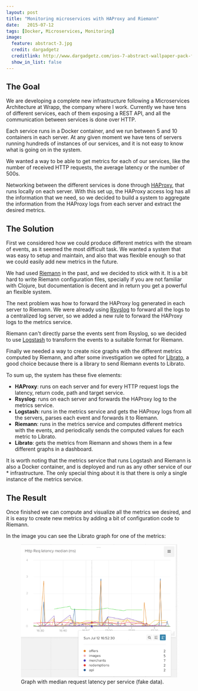 ```yaml
---
layout: post
title: "Monitoring microservices with HAProxy and Riemann"
date:   2015-07-12
tags: [Docker, Microservices, Monitoring]
image:
  feature: abstract-3.jpg
  credit: dargadgetz
  creditlink: http://www.dargadgetz.com/ios-7-abstract-wallpaper-pack-for-iphone-5-and-ipod-touch-retina/
  show_in_list: false
---
```

## The Goal

We are developing a complete new infrastructure following a Microservices Architecture at Wrapp, the company where I work. Currently we have tens of different services, each of them exposing a REST API, and all the communication between services is done over HTTP.

Each service runs in a Docker container, and we run between 5 and 10 containers in each server. At any given moment we have tens of servers running hundreds of instances of our services, and it is not easy to know what is going on in the system.

We wanted a way to be able to get metrics for each of our services, like the number of received HTTP requests, the average latency or the number of 500s.

Networking between the different services is done through [HAProxy](http://www.haproxy.org/), that runs locally on each server. With this set up, the HAProxy access log has all the information that we need, so we decided to build a system to aggregate the information from the HAProxy logs from each server and extract the desired metrics.

## The Solution

First we considered how we could produce different metrics with the stream of events, as it seemed the most difficult task. We wanted a system that was easy to setup and maintain, and also that was flexible enough so that we could easily add new metrics in the future.

We had used [Riemann](http://riemann.io/) in the past, and we decided to stick with it. It is a bit hard to write Riemann configuration files, specially if you are not familiar with Clojure, but documentation is decent and in return you get a powerful an flexible system.

The next problem was how to forward the HAProxy log generated in each server to Riemann. We were already using [Rsyslog](http://www.rsyslog.com/) to forward all the logs to a centralized log server, so we added a new rule to forward the HAProxy logs to the metrics service.

Riemann can't directly parse the events sent from Rsyslog, so we decided to use [Logstash](https://www.elastic.co/products/logstash) to transform the events to a suitable format for Riemann.

Finally we needed a way to create nice graphs with the different metrics computed by Riemann, and after some investigation we opted for [Librato](https://www.librato.com/), a good choice because there is a library to send Riemann events to Librato.

To sum up, the system has these five elements:

* **HAProxy**: runs on each server and for every HTTP request logs the latency, return code, path and target service.
* **Rsyslog**: runs on each server and forwards the HAProxy log to the metrics service.
* **Logstash**: runs in the metrics service and gets the HAProxy logs from all the servers, parses each event and forwards it to Riemann.
* **Riemann**: runs in the metrics service and computes different metrics with the events, and periodically sends the computed values for each metric to Librato.
* **Librato**: gets the metrics from Riemann and shows them in a few different graphs in a dashboard.

It is worth noting that the metrics service that runs Logstash and Riemann is also a Docker container, and is deployed and run as any other service of our * infrastructure. The only special thing about it is that there is only a single instance of the metrics service.

## The Result

Once finished we can compute and visualize all the metrics we desired, and it is easy to create new metrics by adding a bit of configuration code to Riemann.

In the image you can see the Librato graph for one of the metrics:

<figure>
	<img src="/images/librato-latency-median.png" alt=""></a>
	<figcaption>Graph with median request latency per service (fake data).</figcaption>
</figure>
